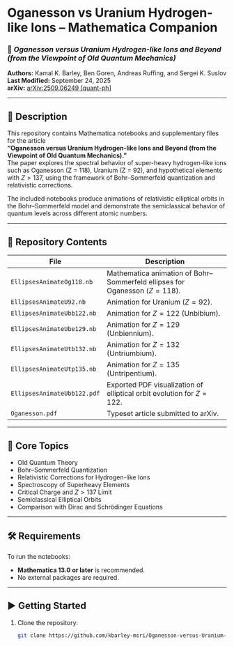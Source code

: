 # Oganesson vs Uranium Hydrogen-like Ions – Mathematica Companion

### 📘 *Oganesson versus Uranium Hydrogen-like Ions and Beyond (from the Viewpoint of Old Quantum Mechanics)*

**Authors:** Kamal K. Barley, Ben Goren, Andreas Ruffing, and Sergei K. Suslov  
**Last Modified:** September 24, 2025  
**arXiv:** [arXiv:2509.06249 [quant-ph]](https://arxiv.org/abs/2509.06249)

---

## 🔬 Description

This repository contains Mathematica notebooks and supplementary files for the article  
**“Oganesson versus Uranium Hydrogen-like Ions and Beyond (from the Viewpoint of Old Quantum Mechanics).”**  
The paper explores the spectral behavior of super-heavy hydrogen-like ions such as Oganesson (Z = 118), Uranium (Z = 92), and hypothetical elements with $Z > 137$, using the framework of Bohr–Sommerfeld quantization and relativistic corrections.

The included notebooks produce animations of relativistic elliptical orbits in the Bohr–Sommerfeld model and demonstrate the semiclassical behavior of quantum levels across different atomic numbers.

---

## 📁 Repository Contents

| File | Description |
|------|-------------|
| `EllipsesAnimateOg118.nb` | Mathematica animation of Bohr–Sommerfeld ellipses for Oganesson ($Z=118$). |
| `EllipsesAnimateU92.nb` | Animation for Uranium ($Z=92$). |
| `EllipsesAnimateUbb122.nb` | Animation for $Z=122$ (Unbibium). |
| `EllipsesAnimateUbe129.nb` | Animation for $Z=129$ (Unbiennium). |
| `EllipsesAnimateUtb132.nb` | Animation for $Z=132$ (Untriumbium). |
| `EllipsesAnimateUtp135.nb` | Animation for $Z=135$ (Untripentium). |
| `EllipsesAnimateUbb122.pdf` | Exported PDF visualization of elliptical orbit evolution for $Z=122$. |
| `Oganesson.pdf` | Typeset article submitted to arXiv. |

---

## 🧠 Core Topics

- Old Quantum Theory
- Bohr–Sommerfeld Quantization
- Relativistic Corrections for Hydrogen-like Ions
- Spectroscopy of Superheavy Elements
- Critical Charge and $Z > 137$ Limit
- Semiclassical Elliptical Orbits
- Comparison with Dirac and Schrödinger Equations

---

## 🛠 Requirements

To run the notebooks:
- **Mathematica 13.0 or later** is recommended.
- No external packages are required.

---

## ▶️ Getting Started

1. Clone the repository:
   ```bash
   git clone https://github.com/kbarley-msri/Oganesson-versus-Uranium-Hydrogen-like-Ions.git
